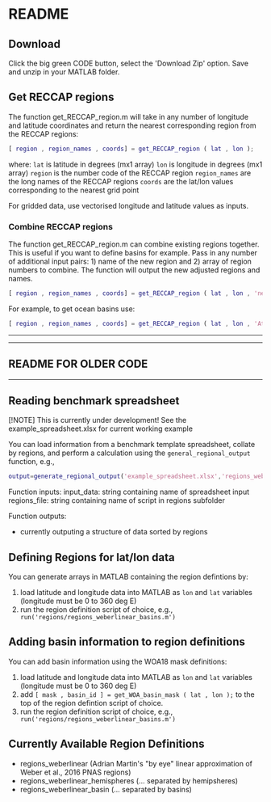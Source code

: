 # README

## Download

Click the big green CODE button, select the 'Download Zip' option. Save and unzip in your MATLAB folder. 

## Get RECCAP regions

The function get_RECCAP_region.m will take in any number of longitude and latitude coordinates and return the nearest corresponding region from the RECCAP regions:
```matlab
[ region , region_names , coords] = get_RECCAP_region ( lat , lon );
```
where:
 ```lat``` is latitude in degrees (mx1 array)
 ```lon``` is longitude in degrees (mx1 array)
 ```region``` is the number code of the RECCAP region
 ```region_names``` are the long names of the RECCAP regions
 ```coords``` are the lat/lon values corresponding to the nearest grid point

 For gridded data, use vectorised longitude and latitude values as inputs.

 ### Combine RECCAP regions
 The function get_RECCAP_region.m can combine existing regions together. This is useful if you want to define basins for example. Pass in any number of additional input pairs: 1) name of the new region and 2) array of region numbers to combine. The function will output the new adjusted regions and names.
```matlab
[ region , region_names , coords] = get_RECCAP_region ( lat , lon , 'new_region_1', [1 2 3] , 'new_region_2' , [4 5 6 7]);
```

For example, to get ocean basins use:
```matlab
[ region , region_names , coords] = get_RECCAP_region ( lat , lon , 'Atlantic , [2 4 7 9] 'Pacific' , [3 5 8 10] , 'Indian' , [6 11] , 'Southern Ocean' , [12 13]);
```
----------------------------------------------------------------------------------------------------------------------------------------------------------------
----------------------------------------------------------------------------------------------------------------------------------------------------------------
README FOR OLDER CODE
----------------------------------------------------------------------------------------------------------------------------------------------------------------
----------------------------------------------------------------------------------------------------------------------------------------------------------------

## Reading benchmark spreadsheet

[!NOTE] 
This is currently under development! See the example_spreadsheet.xlsx for current working example

You can load information from a benchmark template spreadsheet, collate by regions, and perform a calculation using the ```general_regional_output``` function, e.g., 
 ```matlab
output=generate_regional_output('example_spreadsheet.xlsx','regions_weberlinear');
```
Function inputs: 
input_data: string containing name of spreadsheet input
regions_file: string containing name of script in regions subfolder

Function outputs:
 - currently outputing a structure of data sorted by regions


## Defining Regions for lat/lon data
You can generate arrays in MATLAB containing the region defintions by:
1. load latitude and longitude data into MATLAB as ```lon``` and ```lat``` variables (longitude must be 0 to 360 deg E)
2. run the region definition script of choice, e.g.,
   ``` run('regions/regions_weberlinear_basins.m')```


## Adding basin information to region definitions
You can add basin information using the WOA18 mask definitions:
1. load latitude and longitude data into MATLAB as ```lon``` and ```lat``` variables (longitude must be 0 to 360 deg E)
2. add ```[ mask , basin_id ] = get_WOA_basin_mask ( lat , lon );``` to the top of the region defintion script of choice.
3. run the region definition script of choice, e.g.,
   ``` run('regions/regions_weberlinear_basins.m')```

## Currently Available Region Definitions
* regions_weberlinear (Adrian Martin's "by eye" linear approximation of Weber et al., 2016 PNAS regions)
* regions_weberlinear_hemispheres (... separated by hemipsheres)
* regions_weberlinear_basin (... separated by basins)
